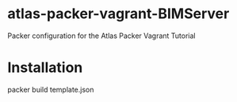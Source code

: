 # atlas-packer-vagrant-BIMServer
Packer configuration for the Atlas Packer Vagrant Tutorial

# Installation

packer build template.json

